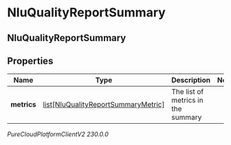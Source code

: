 # NluQualityReportSummary

## NluQualityReportSummary

## Properties

|Name | Type | Description | Notes|
|------------ | ------------- | ------------- | -------------|
| **metrics** | [list[NluQualityReportSummaryMetric]](NluQualityReportSummaryMetric) | The list of metrics in the summary | |



_PureCloudPlatformClientV2 230.0.0_
